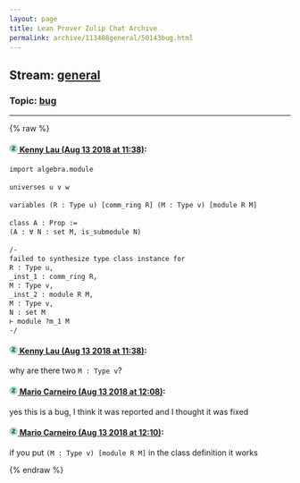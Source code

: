 ```yaml
---
layout: page
title: Lean Prover Zulip Chat Archive 
permalink: archive/113488general/50143bug.html
---
```


## Stream: [general](index.html)
### Topic: [bug](50143bug.html)

---


{% raw %}
#### [![Click to go to Zulip](../../assets/img/zulip2.png) Kenny Lau (Aug 13 2018 at 11:38)](https://leanprover.zulipchat.com/#narrow/stream/113488-general/topic/bug/near/132035183):
```lean
import algebra.module

universes u v w

variables (R : Type u) [comm_ring R] (M : Type v) [module R M]

class A : Prop :=
(A : ∀ N : set M, is_submodule N)

/-
failed to synthesize type class instance for
R : Type u,
_inst_1 : comm_ring R,
M : Type v,
_inst_2 : module R M,
M : Type v,
N : set M
⊢ module ?m_1 M
-/
```

#### [![Click to go to Zulip](../../assets/img/zulip2.png) Kenny Lau (Aug 13 2018 at 11:38)](https://leanprover.zulipchat.com/#narrow/stream/113488-general/topic/bug/near/132035191):
why are there two `M : Type v`?

#### [![Click to go to Zulip](../../assets/img/zulip2.png) Mario Carneiro (Aug 13 2018 at 12:08)](https://leanprover.zulipchat.com/#narrow/stream/113488-general/topic/bug/near/132036544):
yes this is a bug, I think it was reported and I thought it was fixed

#### [![Click to go to Zulip](../../assets/img/zulip2.png) Mario Carneiro (Aug 13 2018 at 12:10)](https://leanprover.zulipchat.com/#narrow/stream/113488-general/topic/bug/near/132036622):
if you put `(M : Type v) [module R M]` in the class definition it works


{% endraw %}
